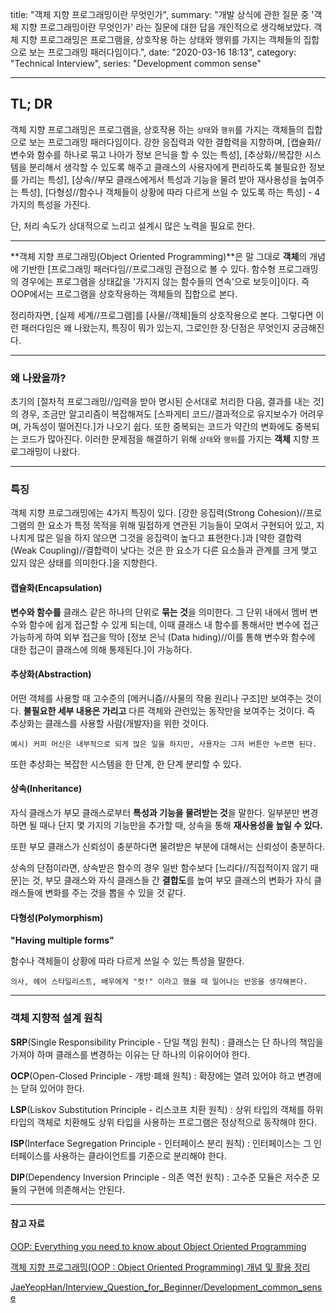 title: "객체 지향 프로그래밍이란 무엇인가",
summary: "개발 상식에 관한 질문 중 '객체 지향 프로그래밍이란 무엇인가' 라는 질문에 대한 답을 개인적으로 생각해보았다. 객체 지향 프로그래밍은 프로그램을, 상호작용 하는 상태와 행위를 가지는 객체들의 집합으로 보는 프로그래밍 패러다임이다.",
date: "2020-03-16 18:13",
category: "Technical Interview",
series: "Development common sense"

---

## TL; DR

객체 지향 프로그래밍은 프로그램을, 상호작용 하는 `상태`와 `행위`를 가지는 객체들의 집합으로 보는 프로그래밍 패러다임이다. 강한 응집력과 약한 결합력을 지향하며, [캡슐화//변수와 함수를 하나로 묶고 나아가 정보 은닉을 할 수 있는 특성], [추상화//복잡한 시스템을 분리해서 생각할 수 있도록 해주고 클래스의 사용자에게 편리하도록 불필요한 정보를 가리는 특성], [상속//부모 클래스에게서 특성과 기능을 물려 받아 재사용성을 높여주는 특성], [다형성//함수나 객체들이 상황에 따라 다르게 쓰일 수 있도록 하는 특성] - 4 가지의 특성을 가진다.

단, 처리 속도가 상대적으로 느리고 설계시 많은 노력을 필요로 한다.

---

**객체 지향 프로그래밍(Object Oriented Programming)**은 말 그대로 **객체**의 개념에 기반한 [프로그래밍 패러다임//프로그래밍 관점으로 볼 수 있다. 함수형 프로그래밍의 경우에는 프로그램을 상태값을 '가지지 않는 함수들의 연속'으로 보듯이]이다. 즉 OOP에서는 프로그램을 상호작용하는 객체들의 집합으로 본다.

정리하자면, [실제 세계//프로그램]를 [사물//객체]들의 상호작용으로 본다. 그렇다면 이런 패러다임은 왜 나왔는지, 특징이 뭐가 있는지, 그로인한 장·단점은 무엇인지 궁금해진다.

---

### 왜 나왔을까?

초기의 [절차적 프로그래밍//입력을 받아 명시된 순서대로 처리한 다음, 결과를 내는 것]의 경우, 조금만 알고리즘이 복잡해져도 [스파게티 코드//결과적으로 유지보수가 어려우며, 가독성이 떨어진다.]가 나오기 쉽다. 또한 중복되는 코드가 약간의 변화에도 중복되는 코드가 많아진다. 이러한 문제점을 해결하기 위해 `상태`와 `행위`를 가지는 **객체** 지향 프로그래밍이 나왔다. 

---

### 특징

객체 지향 프로그래밍에는 4가지 특징이 있다. [강한 응집력(Strong Cohesion)//프로그램의 한 요소가 특정 목적을 위해 밀접하게 연관된 기능들이 모여서 구현되어 있고, 지나치게 많은 일을 하지 않으면 그것을 응집력이 높다고 표현한다.]과 [약한 결합력(Weak Coupling)//결합력이 낮다는 것은 한 요소가 다른 요소들과 관계를 크게 맺고 있지 않은 상태를 의미한다.]을 지향한다.

#### 캡슐화(Encapsulation)

**변수와 함수를** 클래스 같은 하나의 단위로 **묶는 것**을 의미한다. 그 단위 내에서 멤버 변수와 함수에 쉽게 접근할 수 있게 되는데, 이때 클래스 내 함수를 통해서만 변수에 접근 가능하게 하여 외부 접근을 막아 [정보 은닉 (Data hiding)//이를 통해 변수와 함수에 대한 접근이 클래스에 의해 통제된다.]이 가능하다.

#### 추상화(Abstraction)

어떤 객체를 사용할 때 고수준의 [메커니즘//사물의 작용 원리나 구조]만 보여주는 것이다. **불필요한 세부 내용은 가리고** 다른 객체와 관련있는 동작만을 보여주는 것이다. 즉 추상화는 클래스를 사용할 사람(개발자)을 위한 것이다. 

`예시) 커피 머신은 내부적으로 되게 많은 일을 하지만, 사용자는 그저 버튼만 누르면 된다.`

또한 추상화는 복잡한 시스템을 한 단계, 한 단계 분리할 수 있다.

#### 상속(Inheritance)

자식 클래스가 부모 클래스로부터 **특성과 기능을 물려받는 것**을 말한다. 일부분만 변경하면 될 때나 단지 몇 가지의 기능만을 추가할 때, 상속을 통해 **재사용성을 높일 수 있다.**

또한 부모 클래스가 신뢰성이 충분하다면 물려받은 부분에 대해서는 신뢰성이 충분하다.

상속의 단점이라면, 상속받은 함수의 경우 일반 함수보다 [느리다//직접적이지 않기 때문]는 것, 부모 클래스와 자식 클래스들 간 **결합도**를 높여 부모 클래스의 변화가 자식 클래스들에 변화를 주는 것을 뽑을 수 있을 것 같다.

#### 다형성(Polymorphism)

**"Having multiple forms"**

함수나 객체들이 상황에 따라 다르게 쓰일 수 있는 특성을 말한다.

`의사, 헤어 스타일리스트, 배우에게 "컷!" 이라고 했을 때 일어나는 반응을 생각해본다.`

---

### 객체 지향적 설계 원칙

**SRP**(Single Responsibility Principle - 단일 책임 원칙) : 클래스는 단 하나의 책임을 가져야 하며 클래스를 변경하는 이유는 단 하나의 이유이어야 한다.

**OCP**(Open-Closed Principle - 개방·폐쇄 원칙) : 확장에는 열려 있어야 하고 변경에는 닫혀 있어야 한다.

**LSP**(Liskov Substitution Principle - 리스코프 치환 원칙) : 상위 타입의 객체를 하위 타입의 객체로 치환해도 상위 타입을 사용하는 프로그램은 정상적으로 동작해야 한다.

**ISP**(Interface Segregation Principle - 인터페이스 분리 원칙) : 인터페이스는 그 인터페이스를 사용하는 클라이언트를 기준으로 분리해야 한다.

**DIP**(Dependency Inversion Principle - 의존 역전 원칙) : 고수준 모듈은 저수준 모듈의 구현에 의존해서는 안된다.

---

#### 참고 자료

[OOP: Everything you need to know about Object Oriented Programming](https://medium.com/from-the-scratch/oop-everything-you-need-to-know-about-object-oriented-programming-aee3c18e281b)

[객체 지향 프로그래밍(OOP : Object Oriented Programming) 개념 및 활용 정리](https://velog.io/@cyranocoding/%EA%B0%9D%EC%B2%B4-%EC%A7%80%ED%96%A5-%ED%94%84%EB%A1%9C%EA%B7%B8%EB%9E%98%EB%B0%8DOOP-Object-Oriented-Programming-%EA%B0%9C%EB%85%90-%EB%B0%8F-%ED%99%9C%EC%9A%A9-%EC%A0%95%EB%A6%AC-igjyooyc6c#%EA%B0%9D%EC%B2%B4-%EC%A7%80%ED%96%A5-%ED%94%84%EB%A1%9C%EA%B7%B8%EB%9E%98%EB%B0%8Doop%EC%9D%B4%EB%9E%80)

[JaeYeopHan/Interview_Question_for_Beginner/Development_common_sense](https://github.com/JaeYeopHan/Interview_Question_for_Beginner/tree/master/Development_common_sense)